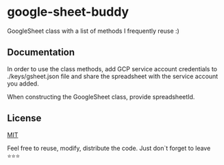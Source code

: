 # google-sheet-buddy

GoogleSheet class with a list of methods I frequently reuse :)


## Documentation

In order to use the class methods, add GCP service account credentials to ./keys/gsheet.json file and share the spreadsheet with the service account you added.

When constructing the GoogleSheet class, provide spreadsheetId.

## License

[MIT](https://choosealicense.com/licenses/mit/)

Feel free to reuse, modify, distribute the code. Just don`t forget to leave ⭐️⭐️⭐️
